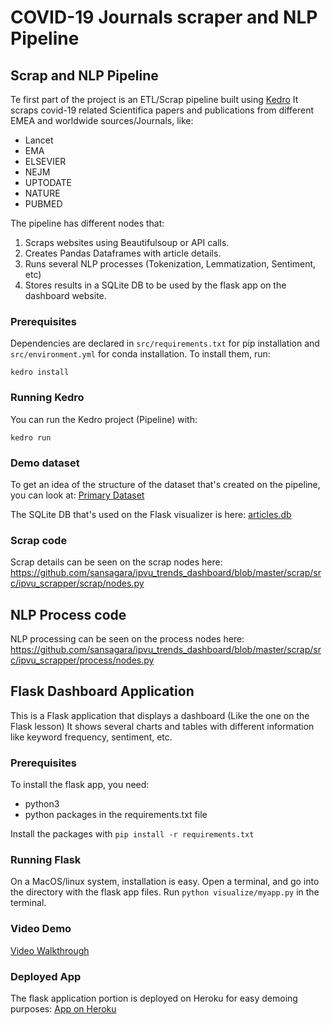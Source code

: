 # COVID-19 Journals scraper and NLP Pipeline

## Scrap and NLP Pipeline

Te first part of the project is an ETL/Scrap pipeline built using [Kedro](https://github.com/quantumblacklabs/kedro)
It scraps covid-19 related Scientifica papers and publications from different EMEA and worldwide sources/Journals, like:

- Lancet
- EMA
- ELSEVIER
- NEJM
- UPTODATE
- NATURE
- PUBMED

The pipeline has different nodes that:
1. Scraps websites using Beautifulsoup or API calls.
2. Creates Pandas Dataframes with article details.
3. Runs several NLP processes (Tokenization, Lemmatization, Sentiment, etc) 
4. Stores results in a SQLite DB to be used by the flask app on the dashboard website.

### Prerequisites
Dependencies are declared in `src/requirements.txt` for pip installation and `src/environment.yml` for conda installation.
To install them, run:
```
kedro install
```

### Running Kedro
You can run the Kedro project (Pipeline) with:
```
kedro run
```

### Demo dataset
To get an idea of the structure of the dataset that's created on the pipeline, you can look at:
[Primary Dataset](https://raw.githubusercontent.com/sansagara/ipvu_trends_dashboard/master/scrap/data/03_primary/articles/prm_articles.csv/2020-05-25T18.37.51.354Z/prm_articles.csv)

The SQLite DB that's used on the Flask visualizer is here:
[articles.db](https://github.com/sansagara/ipvu_trends_dashboard/blob/master/scrap/data/db/articles.db)

### Scrap code
Scrap details can be seen on the scrap nodes here:
https://github.com/sansagara/ipvu_trends_dashboard/blob/master/scrap/src/ipvu_scrapper/scrap/nodes.py

## NLP Process code
NLP processing can be seen on the process nodes here:
https://github.com/sansagara/ipvu_trends_dashboard/blob/master/scrap/src/ipvu_scrapper/process/nodes.py


## Flask Dashboard Application
This is a Flask application that displays a dashboard (Like the one on the Flask lesson)
It shows several charts and tables with different information like keyword frequency, sentiment, etc.

### Prerequisites
To install the flask app, you need:

- python3
- python packages in the requirements.txt file

Install the packages with
 `pip install -r requirements.txt`

### Running Flask
On a MacOS/linux system, installation is easy. 
Open a terminal, and go into the directory with the flask app files. 
Run `python visualize/myapp.py` in the terminal.

### Video Demo
[Video Walkthrough](https://youtu.be/VzAYcjGuKsE)

### Deployed App
The flask application portion is deployed on Heroku for easy demoing purposes:
[App on Heroku](https://ipvu-dashboard.herokuapp.com/)
